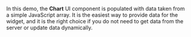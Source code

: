 In&nbsp;this demo, the **Chart** UI component is&nbsp;populated with data taken from a&nbsp;simple JavaScript array. It&nbsp;is&nbsp;the easiest way to&nbsp;provide data for the widget, and it&nbsp;is&nbsp;the right choice if&nbsp;you do&nbsp;not need to&nbsp;get data from the server or&nbsp;update data dynamically.